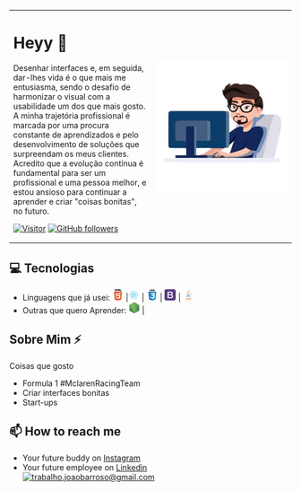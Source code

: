 <table border="0" >
 <tr>
    <td width=50%>

<h1>Heyy 👋</h1>
<p>Desenhar interfaces e, em seguida, dar-lhes vida é o que mais me entusiasma, sendo o desafio de harmonizar o visual com a usabilidade um dos que mais gosto. A minha trajetória profissional é marcada por uma procura constante de aprendizados e pelo desenvolvimento de soluções que surpreendam os meus clientes. Acredito que a evolução contínua é fundamental para ser um profissional e uma pessoa melhor, e estou ansioso para continuar a aprender e criar "coisas bonitas", no futuro.<p>

[![Visitor](https://visitor-badge.laobi.icu/badge?page_id=joaobarroso6.joaobarroso6)](https://github.com/joaobarroso6) [![GitHub followers](https://img.shields.io/github/followers/joaobarroso6.svg?style=social&label=Follow)](https://github.com/joaobarroso6?tab=followers)

</td>
<td>
  <img align=right src="./Simon.png">
  </td>
 </tr>
 </table>
 
## 💻 Tecnologias
- Linguagens que já usei:
<code><img height="20" alt="html" src="https://raw.githubusercontent.com/github/explore/80688e429a7d4ef2fca1e82350fe8e3517d3494d/topics/html/html.png"></code>  |<code><img height="20" alt="angular" src="https://raw.githubusercontent.com/github/explore/80688e429a7d4ef2fca1e82350fe8e3517d3494d/topics/react/react.png"></code>   |  <code><img height="20" alt="css" src="https://raw.githubusercontent.com/github/explore/80688e429a7d4ef2fca1e82350fe8e3517d3494d/topics/css/css.png"></code> | <code><img height="20" alt="bootstrap" src="https://raw.githubusercontent.com/github/explore/80688e429a7d4ef2fca1e82350fe8e3517d3494d/topics/bootstrap/bootstrap.png"></code>  | <code><img height="20" alt="Java" src="https://raw.githubusercontent.com/github/explore/80688e429a7d4ef2fca1e82350fe8e3517d3494d/topics/java/java.png"></code> 
- Outras que quero Aprender:
<code><img height="20" alt="nodejs" src="https://raw.githubusercontent.com/github/explore/80688e429a7d4ef2fca1e82350fe8e3517d3494d/topics/nodejs/nodejs.png"></code> | 
## Sobre Mim ⚡
Coisas que gosto
- Formula 1 #MclarenRacingTeam 
- Criar interfaces bonitas
- Start-ups
## 📫 How to reach me
- Your future buddy on [Instagram](https://www.instagram.com/joaobarroso.dev/)
- Your future employee on [Linkedin](https://www.linkedin.com/in/joaobarrosodev/)
<br><a href="mailto:trabalho.joaobarroso@gmail.com">![trabalho.joaobarroso@gmail.com](https://img.shields.io/badge/Gmail-D14836?style=for-the-badge&logo=gmail&logoColor=white)</a>
